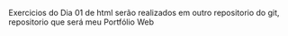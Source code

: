 Exercicios do Dia 01 de html serão realizados em outro repositorio do git, repositorio que será meu Portfólio Web
